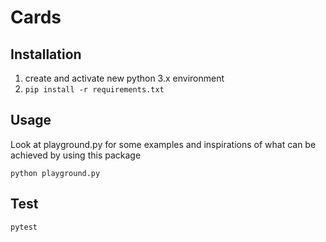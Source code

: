 # Cards

## Installation
1. create and activate new python 3.x environment
2. `pip install -r requirements.txt`

## Usage
Look at playground.py for some examples and inspirations of what can be
achieved by using this package

`python playground.py`

## Test

`pytest`

